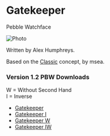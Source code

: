 Gatekeeper
==========

Pebble Watchface

![Photo](https://raw.github.com/alex-humphreys/Gatekeeper/master/releases/watch-mockup.png)

Written by Alex Humphreys.

Based on the [Classic](http://www.mypebblefaces.com/view?fID=253) concept, by msea.

### Version 1.2 PBW Downloads

W = Without Second Hand     
I = Inverse

* [Gatekeeper](https://github.com/alex-humphreys/Gatekeeper/blob/master/releases/gatekeeper-inverse-wosec.pbw?raw=true)
* [Gatekeeper I](https://github.com/alex-humphreys/Gatekeeper/blob/master/releases/gatekeeper-inverse.pbw?raw=true)
* [Gatekeeper W](https://github.com/alex-humphreys/Gatekeeper/blob/master/releases/gatekeeper-wosec.pbw?raw=true)
* [Gatekeeper IW](https://github.com/alex-humphreys/Gatekeeper/blob/master/releases/gatekeeper-inverse-wosec.pbw?raw=true)
